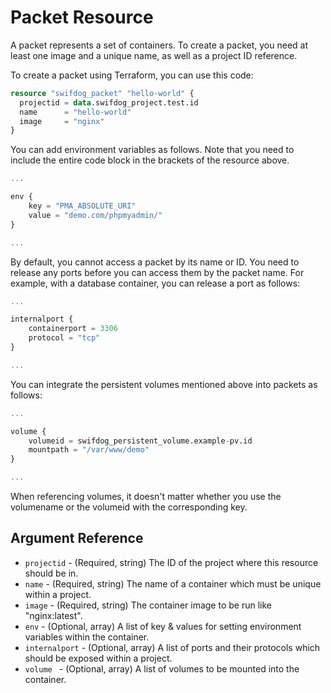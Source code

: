 # Packet Resource

A packet represents a set of containers. To create a packet, you need at least one image and a unique name, as well as a project ID reference.

To create a packet using Terraform, you can use this code:

```terraform
resource "swifdog_packet" "hello-world" {
  projectid = data.swifdog_project.test.id
  name      = "hello-world"
  image     = "nginx"
}
```

You can add environment variables as follows. Note that you need to include the entire code block in the brackets of the resource above.

```terraform
...

env {
    key = "PMA_ABSOLUTE_URI"
    value = "demo.com/phpmyadmin/"
}

...
```

By default, you cannot access a packet by its name or ID. You need to release any ports before you can access them by the packet name. For example, with a database container, you can release a port as follows:

```terraform
...

internalport {
    containerport = 3306
    protocol = "tcp"
}

...
```

You can integrate the persistent volumes mentioned above into packets as follows:

```terraform
...

volume {
    volumeid = swifdog_persistent_volume.example-pv.id
    mountpath = "/var/www/demo"
}

...
```

When referencing volumes, it doesn't matter whether you use the volumename or the volumeid with the corresponding key.

## Argument Reference

- `projectid` - (Required, string) The ID of the project where this resource should be in.
- `name` - (Required, string) The name of a container which must be unique within a project.
- `image` - (Required, string) The container image to be run like "nginx:latest".
- `env` - (Optional, array) A list of key & values for setting environment variables within the container.
- `internalport` - (Optional, array) A list of ports and their protocols which should be exposed within a project.
- `volume ` - (Optional, array) A list of volumes to be mounted into the container.
